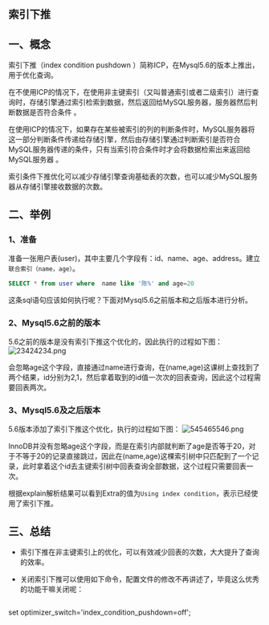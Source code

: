 ## 索引下推
## 一、概念
索引下推（index condition pushdown ）简称ICP，在Mysql5.6的版本上推出，用于优化查询。

在不使用ICP的情况下，在使用非主键索引（又叫普通索引或者二级索引）进行查询时，存储引擎通过索引检索到数据，然后返回给MySQL服务器，服务器然后判断数据是否符合条件 。

在使用ICP的情况下，如果存在某些被索引的列的判断条件时，MySQL服务器将这一部分判断条件传递给存储引擎，然后由存储引擎通过判断索引是否符合MySQL服务器传递的条件，只有当索引符合条件时才会将数据检索出来返回给MySQL服务器 。

索引条件下推优化可以减少存储引擎查询基础表的次数，也可以减少MySQL服务器从存储引擎接收数据的次数。

## 二、举例
### 1、准备
准备一张用户表(user)，其中主要几个字段有：id、name、age、address。建立`联合索引（name，age）`。

```sql
SELECT * from user where  name like '陈%' and age=20
```
这条sql语句应该如何执行呢？下面对Mysql5.6之前版本和之后版本进行分析。

### 2、Mysql5.6之前的版本
5.6之前的版本是没有索引下推这个优化的，因此执行的过程如下图：
![23424234.png](https://pic.imgdb.cn/item/61a0810d2ab3f51d918c39a6.png)

会忽略age这个字段，直接通过name进行查询，在(name,age)这课树上查找到了两个结果，id分别为2,1，然后拿着取到的id值一次次的回表查询，因此这个过程需要回表两次。

### 3、Mysql5.6及之后版本
5.6版本添加了索引下推这个优化，执行的过程如下图：
![545465546.png](https://pic.imgdb.cn/item/61a081462ab3f51d918c5429.png)

InnoDB并没有忽略age这个字段，而是在索引内部就判断了age是否等于20，对于不等于20的记录直接跳过，因此在(name,age)这棵索引树中只匹配到了一个记录，此时拿着这个id去主键索引树中回表查询全部数据，这个过程只需要回表一次。

根据explain解析结果可以看到Extra的值为`Using index condition`，表示已经使用了索引下推。

## 三、总结
* 索引下推在非主键索引上的优化，可以有效减少回表的次数，大大提升了查询的效率。

* 关闭索引下推可以使用如下命令，配置文件的修改不再讲述了，毕竟这么优秀的功能干嘛关闭呢：
    ```sql
set optimizer_switch='index_condition_pushdown=off';
```


